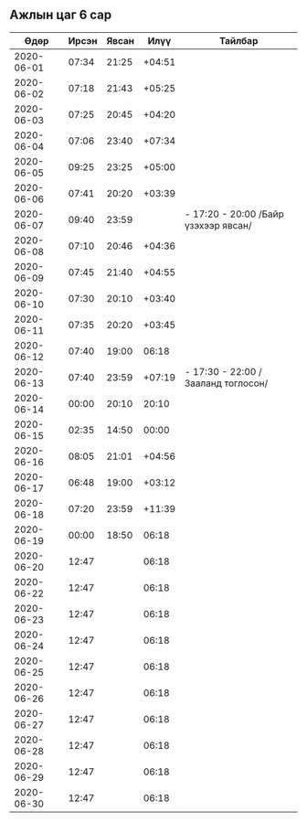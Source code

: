 ## Ажлын цаг 6 сар

| Өдөр       | Ирсэн | Явсан | Илүү   | Тайлбар |
| ---------- | ----- | ----- | ------ |------ |
| 2020-06-01 | 07:34 | 21:25 | +04:51 | |
| 2020-06-02 | 07:18 | 21:43 | +05:25 | |
| 2020-06-03 | 07:25 | 20:45 | +04:20 | |
| 2020-06-04 | 07:06 | 23:40 | +07:34 | |
| 2020-06-05 | 09:25 | 23:25 | +05:00 | |
| 2020-06-06 | 07:41 | 20:20 | +03:39 | |
| 2020-06-07 | 09:40 | 23:59 |        |- 17:20 - 20:00 /Байр үзэхээр явсан/ |
| 2020-06-08 | 07:10 | 20:46 | +04:36 | |
| 2020-06-09 | 07:45 | 21:40 | +04:55 | |
| 2020-06-10 | 07:30 | 20:10 | +03:40 | |
| 2020-06-11 | 07:35 | 20:20 | +03:45 | |
| 2020-06-12 | 07:40 | 19:00 | 06:18  | |
| 2020-06-13 | 07:40 | 23:59 | +07:19 |  - 17:30 - 22:00 /Зааланд тоглосон/ |
| 2020-06-14 | 00:00 | 20:10 | 20:10  | |
| 2020-06-15 | 02:35 | 14:50 | 00:00  | |
| 2020-06-16 | 08:05 | 21:01 | +04:56 | |
| 2020-06-17 | 06:48 | 19:00 | +03:12 | |
| 2020-06-18 | 07:20 | 23:59 | +11:39 | |
| 2020-06-19 | 00:00 | 18:50 | 06:18  | |
| 2020-06-20 | 12:47 |       | 06:18  | |
| 2020-06-22 | 12:47 |       | 06:18  | |
| 2020-06-23 | 12:47 |       | 06:18  | |
| 2020-06-24 | 12:47 |       | 06:18  | |
| 2020-06-25 | 12:47 |       | 06:18  | |
| 2020-06-26 | 12:47 |       | 06:18  | |
| 2020-06-27 | 12:47 |       | 06:18  | |
| 2020-06-28 | 12:47 |       | 06:18  | |
| 2020-06-29 | 12:47 |       | 06:18  | |
| 2020-06-30 | 12:47 |       | 06:18  | |
